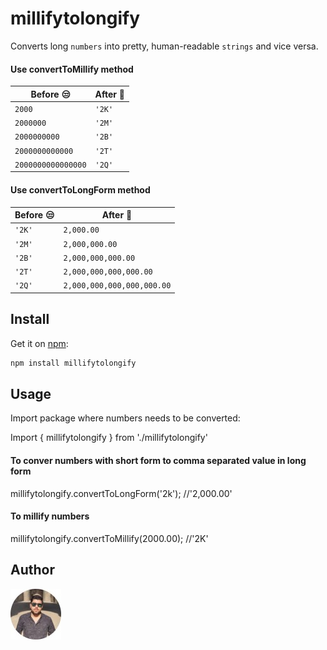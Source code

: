 # millifytolongify
Converts long `numbers` into pretty, human-readable `strings` and vice versa.

#### Use convertToMillify method 
Before :unamused: | After :tada:
--- | ---
`2000` | `'2K'`
`2000000` | `'2M'`
`2000000000` | `'2B'`
`2000000000000` | `'2T'`
`2000000000000000` | `'2Q'`

#### Use convertToLongForm method 
Before :unamused: | After :tada:
--- | ---
`'2K'`| `2,000.00`
`'2M'` | `2,000,000.00`
`'2B'` | `2,000,000,000.00`
`'2T'` | `2,000,000,000,000.00`
`'2Q'` | `2,000,000,000,000,000.00`


## Install

Get it on [npm](https://www.npmjs.com/package/millifytolongify):

```bash
npm install millifytolongify
```
## Usage

Import package where numbers needs to be converted:

Import { millifytolongify } from './millifytolongify'

#### To conver numbers with short form to comma separated value in long form

millifytolongify.convertToLongForm('2k');
//'2,000.00'

####  To millify numbers
millifytolongify.convertToMillify(2000.00); 
//'2K'

## Author

![](image.jpg)

